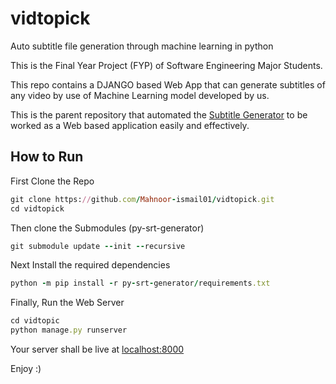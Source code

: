 # vidtopick
Auto subtitle file generation through machine learning in python

This is the Final Year Project (FYP) of Software Engineering Major Students.

This repo contains a DJANGO based Web App that can generate subtitles of any video by use of Machine Learning model developed by us.

This is the parent repository that automated the <a href="https://github.com/Mahnoor-ismail01/py-srt-generator" target="_blank">Subtitle Generator</a> to be worked as a Web based application easily and effectively.

## How to Run

First Clone the Repo
```ruby
git clone https://github.com/Mahnoor-ismail01/vidtopick.git
cd vidtopick
```

Then clone the Submodules (py-srt-generator)
```ruby
git submodule update --init --recursive
```

Next Install the required dependencies
```ruby
python -m pip install -r py-srt-generator/requirements.txt
```

Finally, Run the Web Server
```ruby
cd vidtopic
python manage.py runserver
```

Your server shall be live at <a href="http://localhost:8000" target="_blank">localhost:8000</a>

Enjoy :)
